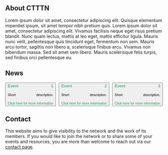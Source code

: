## About CTTTN

Lorem ipsum dolor sit amet, consectetur adipiscing elit. Quisque elementum imperdiet ipsum, sit amet tempor nibh pretium quis. Lorem ipsum dolor sit amet, consectetur adipiscing elit. Vivamus facilisis neque eget risus pretium blandit. Nunc quam lectus, mattis at leo eget, mattis efficitur ligula. Mauris nunc velit, pellentesque quis tincidunt eget, fermentum non sem. Mauris arcu tortor, sagittis non libero a, scelerisque finibus arcu. Vivamus non bibendum massa. Sed sit amet sem libero. Mauris scelerisque felis turpis, sed finibus orci pellentesque eu.

## News

<p style=text-align-last:justify;">
  <a href="https://google.be" target="_blank"><button class="event">
    <span style="color:#159957;">
      Event 1
    </span><br/>&nbsp;<br/>
    <span style="font-size:.8em;">
      Short description.
    </span><br/>&nbsp;<br/>
    <span style="color:#159957;font-size:.8em;">Click here for more information</span>
  </button></a>
  <a href="https://google.be" target="_blank"><button class="event">
    <span style="color:#159957;">
      Event 2
    </span><br/>&nbsp;<br/>
    <span style="font-size:.8em;">
      Short description.
    </span><br/>&nbsp;<br/>
    <span style="color:#159957;font-size:.8em;">Click here for more information</span>
  </button></a>
  <a href="https://google.be" target="_blank"><button class="event">
    <span style="color:#159957;">
      Event 3
    </span><br/>&nbsp;<br/>
    <span style="font-size:.8em;">
      Short description.
    </span><br/>&nbsp;<br/>
    <span style="color:#159957;font-size:.8em;">Click here for more information</span>
  </button></a>
</p>

## Contact

This website aims to give visibility to the network and the work of its members. If you would like to join the network or to share some of your events and resources, you are more than welcome to reach out via our <a href="contact.html" class="green">contact page</a>.
